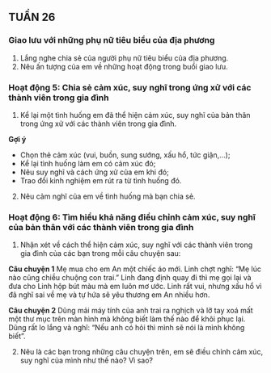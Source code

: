 ## TUẦN 26

### Giao lưu với những phụ nữ tiêu biểu của địa phương
1. Lắng nghe chia sẻ của người phụ nữ tiêu biểu của địa phương.
2. Nêu ấn tượng của em về những hoạt động trong buổi giao lưu.

### Hoạt động 5: Chia sẻ cảm xúc, suy nghĩ trong ứng xử với các thành viên trong gia đình
1. Kể lại một tình huống em đã thể hiện cảm xúc, suy nghĩ của bản thân trong ứng xử với các thành viên trong gia đình.

**Gợi ý**
- Chọn thẻ cảm xúc (vui, buồn, sung sướng, xấu hổ, tức giận,...);
- Kể lại tình huống làm em có cảm xúc đó;
- Nêu suy nghĩ và cách ứng xử của em khi đó;
- Trao đổi kinh nghiệm em rút ra từ tình huống đó.

2. Nêu cảm nghĩ của em về tình huống mà bạn chia sẻ.

### Hoạt động 6: Tìm hiểu khả năng điều chỉnh cảm xúc, suy nghĩ của bản thân với các thành viên trong gia đình
1. Nhận xét về cách thể hiện cảm xúc, suy nghĩ với các thành viên trong gia đình của các bạn trong mỗi câu chuyện sau:

**Câu chuyện 1**
Mẹ mua cho em An một chiếc áo mới. Linh chợt nghĩ: “Mẹ lúc nào cũng chiều chuộng con trai.” Linh đang định quay đi thì mẹ gọi lại và đưa cho Linh hộp bút màu mà em luôn mơ ước. Linh rất vui, nhưng xấu hổ vì đã nghĩ sai về mẹ và tự hứa sẽ yêu thương em An nhiều hơn.

**Câu chuyện 2**
Dũng mải máy tính của anh trai ra nghịch và lỡ tay xoá mất một thư mục trên màn hình mà không biết làm thế nào để khôi phục lại. Dũng rất lo lắng và nghĩ: “Nếu anh có hỏi thì mình sẽ nói là mình không biết”.

2. Nêu là các bạn trong những câu chuyện trên, em sẽ điều chỉnh cảm xúc, suy nghĩ của mình như thế nào? Vì sao?
